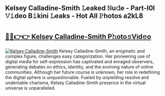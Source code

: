 ## Kelsey Calladine-Smith 𝙻eaked 𝙽u𝚍e - Part-I0l 𝚅𝚒deo B𝚒kini 𝙻eaks - Hot All 𝙿hotos a2kL8

# <h2><a href="http://ld6sy5.urlbe.top/?page=Kelsey+Calladine-Smith">🔗🔗👉👉 Kelsey Calladine-Smith P𝚑oto𝚜Vid𝚎o</a></h2>

[![Kelsey Calladine-Smith](https://i.imgur.com/eBuTRDB.gif)](http://ld6sy5.urlbe.top/?page=Kelsey+Calladine-Smith)
Kelsey Calladine-Smith, an enigmatic and complex figure, challenges easy categorization. Her pioneering use of digital media for self-expression has captivated and enraged observers, generating debates on ethics, identity, and the evolving nature of online communities. Although her future course is unknown, her role in redefining the digital sphere is unquestionable. Fueled by unyielding resolve and undeniable charisma, Kelsey Calladine-Smith presence in the virtual universe is unparalleled.
